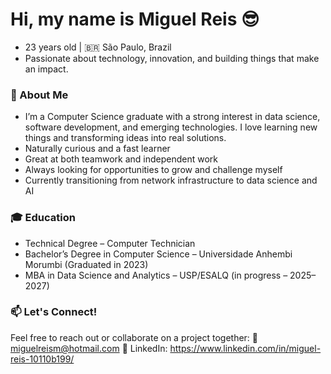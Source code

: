 # Hi, my name is Miguel Reis 😎
- 23 years old | 🇧🇷 São Paulo, Brazil
- Passionate about technology, innovation, and building things that make an impact.

### 🚀 About Me
- I’m a Computer Science graduate with a strong interest in data science, software development, and emerging technologies. I love learning new things and transforming ideas into real solutions.
- Naturally curious and a fast learner
- Great at both teamwork and independent work
- Always looking for opportunities to grow and challenge myself
- Currently transitioning from network infrastructure to data science and AI

### 🎓 Education
- Technical Degree – Computer Technician
- Bachelor’s Degree in Computer Science – Universidade Anhembi Morumbi (Graduated in 2023)
- MBA in Data Science and Analytics – USP/ESALQ (in progress – 2025–2027)

###  📫 Let's Connect!
Feel free to reach out or collaborate on a project together:
📧 miguelreism@hotmail.com
🔗 LinkedIn: https://www.linkedin.com/in/miguel-reis-10110b199/
